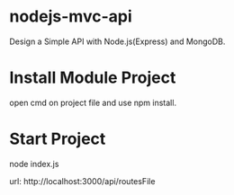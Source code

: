 # nodejs-mvc-api
Design a Simple API with Node.js(Express) and MongoDB.

# Install Module Project
open cmd on project file and use npm install.

# Start Project
node index.js

url: http://localhost:3000/api/routesFile
